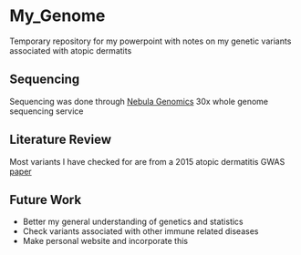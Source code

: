 # My_Genome
Temporary repository for my powerpoint with notes on my genetic variants associated with atopic dermatits 

## Sequencing 
Sequencing was done through [Nebula Genomics](https://nebula.org/whole-genome-sequencing-dna-test/) 30x whole genome sequencing service 

## Literature Review
Most variants I have checked for are from a 2015 atopic dermatitis GWAS [paper](https://pubmed.ncbi.nlm.nih.gov/26482879/)

## Future Work 
  * Better my general understanding of genetics and statistics  
  * Check variants associated with other immune related diseases
  * Make personal website and incorporate this 

